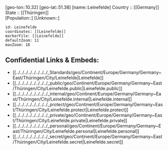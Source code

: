 ﻿---
location: [51.38,10.32] 
mapzoom: [7,12] 
mapmarker: city 
type: City
tags:
- geo/City


SpocWebEntityId: 31922
isDeleted: false
confidential: public

---
[geo-lon::10.32] 
[geo-lat::51.38] 
[name::Leinefelde] 
Country :: [[Germany]]  
State :: [[Thüringen]]  
[Population::] 
[Unknown::] 


```leaflet
id: Leinefelde
coordinates: [[Leinefelde]] 
markerFile: [[Leinefelde]] 
defaultZoom: 11 
maxZoom: 18
```


## Confidential Links & Embeds: 
- [[../../../../../../../../_Standards/geo/Continent/Europe/Germany/Germany~East/Thüringen/City/Leinefelde|Leinefelde]] 
- [[../../../../../../../../_public/geo/Continent/Europe/Germany/Germany~East/Thüringen/City/Leinefelde.public|Leinefelde.public]] 
- [[../../../../../../../../_internal/geo/Continent/Europe/Germany/Germany~East/Thüringen/City/Leinefelde.internal|Leinefelde.internal]] 
- [[../../../../../../../../_protect/geo/Continent/Europe/Germany/Germany~East/Thüringen/City/Leinefelde.protect|Leinefelde.protect]] 
- [[../../../../../../../../_private/geo/Continent/Europe/Germany/Germany~East/Thüringen/City/Leinefelde.private|Leinefelde.private]] 
- [[../../../../../../../../_personal/geo/Continent/Europe/Germany/Germany~East/Thüringen/City/Leinefelde.personal|Leinefelde.personal]] 
- [[../../../../../../../../_secret/geo/Continent/Europe/Germany/Germany~East/Thüringen/City/Leinefelde.secret|Leinefelde.secret]] 
